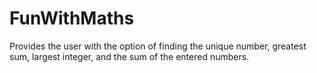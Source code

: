 # FunWithMaths
Provides the user with the option of finding the unique number, greatest sum, largest integer, and the sum of the entered numbers.
